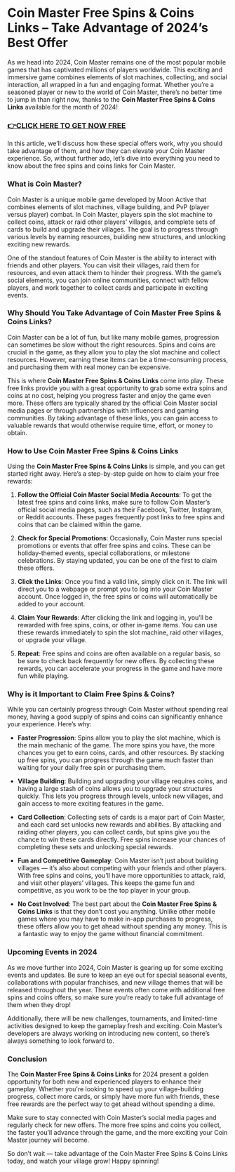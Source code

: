 # Coin Master Free Spins & Coins Links – Take Advantage of 2024’s Best Offer

As we head into 2024, Coin Master remains one of the most popular mobile games that has captivated millions of players worldwide. This exciting and immersive game combines elements of slot machines, collecting, and social interaction, all wrapped in a fun and engaging format. Whether you’re a seasoned player or new to the world of Coin Master, there’s no better time to jump in than right now, thanks to the **Coin Master Free Spins & Coins Links** available for the month of 2024!

### [👉CLICK HERE TO GET NOW FREE](https://freeforyou.xyz/coin/master/)

In this article, we’ll discuss how these special offers work, why you should take advantage of them, and how they can elevate your Coin Master experience. So, without further ado, let’s dive into everything you need to know about the free spins and coins links for Coin Master.

### What is Coin Master?

Coin Master is a unique mobile game developed by Moon Active that combines elements of slot machines, village building, and PvP (player versus player) combat. In Coin Master, players spin the slot machine to collect coins, attack or raid other players' villages, and complete sets of cards to build and upgrade their villages. The goal is to progress through various levels by earning resources, building new structures, and unlocking exciting new rewards.

One of the standout features of Coin Master is the ability to interact with friends and other players. You can visit their villages, raid them for resources, and even attack them to hinder their progress. With the game’s social elements, you can join online communities, connect with fellow players, and work together to collect cards and participate in exciting events.

### Why Should You Take Advantage of Coin Master Free Spins & Coins Links?

Coin Master can be a lot of fun, but like many mobile games, progression can sometimes be slow without the right resources. Spins and coins are crucial in the game, as they allow you to play the slot machine and collect resources. However, earning these items can be a time-consuming process, and purchasing them with real money can be expensive.

This is where **Coin Master Free Spins & Coins Links** come into play. These free links provide you with a great opportunity to grab some extra spins and coins at no cost, helping you progress faster and enjoy the game even more. These offers are typically shared by the official Coin Master social media pages or through partnerships with influencers and gaming communities. By taking advantage of these links, you can gain access to valuable rewards that would otherwise require time, effort, or money to obtain.

### How to Use Coin Master Free Spins & Coins Links

Using the **Coin Master Free Spins & Coins Links** is simple, and you can get started right away. Here’s a step-by-step guide on how to claim your free rewards:

1. **Follow the Official Coin Master Social Media Accounts**: To get the latest free spins and coins links, make sure to follow Coin Master’s official social media pages, such as their Facebook, Twitter, Instagram, or Reddit accounts. These pages frequently post links to free spins and coins that can be claimed within the game.

2. **Check for Special Promotions**: Occasionally, Coin Master runs special promotions or events that offer free spins and coins. These can be holiday-themed events, special collaborations, or milestone celebrations. By staying updated, you can be one of the first to claim these offers.

3. **Click the Links**: Once you find a valid link, simply click on it. The link will direct you to a webpage or prompt you to log into your Coin Master account. Once logged in, the free spins or coins will automatically be added to your account.

4. **Claim Your Rewards**: After clicking the link and logging in, you’ll be rewarded with free spins, coins, or other in-game items. You can use these rewards immediately to spin the slot machine, raid other villages, or upgrade your village.

5. **Repeat**: Free spins and coins are often available on a regular basis, so be sure to check back frequently for new offers. By collecting these rewards, you can accelerate your progress in the game and have more fun while playing.

### Why is it Important to Claim Free Spins & Coins?

While you can certainly progress through Coin Master without spending real money, having a good supply of spins and coins can significantly enhance your experience. Here’s why:

- **Faster Progression**: Spins allow you to play the slot machine, which is the main mechanic of the game. The more spins you have, the more chances you get to earn coins, cards, and other resources. By stacking up free spins, you can progress through the game much faster than waiting for your daily free spin or purchasing them.
  
- **Village Building**: Building and upgrading your village requires coins, and having a large stash of coins allows you to upgrade your structures quickly. This lets you progress through levels, unlock new villages, and gain access to more exciting features in the game.

- **Card Collection**: Collecting sets of cards is a major part of Coin Master, and each card set unlocks new rewards and abilities. By attacking and raiding other players, you can collect cards, but spins give you the chance to win these cards directly. Free spins increase your chances of completing these sets and unlocking special rewards.

- **Fun and Competitive Gameplay**: Coin Master isn’t just about building villages — it’s also about competing with your friends and other players. With free spins and coins, you’ll have more opportunities to attack, raid, and visit other players’ villages. This keeps the game fun and competitive, as you work to be the top player in your group.

- **No Cost Involved**: The best part about the **Coin Master Free Spins & Coins Links** is that they don’t cost you anything. Unlike other mobile games where you may have to make in-app purchases to progress, these offers allow you to get ahead without spending any money. This is a fantastic way to enjoy the game without financial commitment.

### Upcoming Events in 2024

As we move further into 2024, Coin Master is gearing up for some exciting events and updates. Be sure to keep an eye out for special seasonal events, collaborations with popular franchises, and new village themes that will be released throughout the year. These events often come with additional free spins and coins offers, so make sure you’re ready to take full advantage of them when they drop!

Additionally, there will be new challenges, tournaments, and limited-time activities designed to keep the gameplay fresh and exciting. Coin Master’s developers are always working on introducing new content, so there’s always something to look forward to.

### Conclusion

The **Coin Master Free Spins & Coins Links** for 2024 present a golden opportunity for both new and experienced players to enhance their gameplay. Whether you're looking to speed up your village-building progress, collect more cards, or simply have more fun with friends, these free rewards are the perfect way to get ahead without spending a dime. 

Make sure to stay connected with Coin Master’s social media pages and regularly check for new offers. The more free spins and coins you collect, the faster you’ll advance through the game, and the more exciting your Coin Master journey will become.

So don’t wait — take advantage of the Coin Master Free Spins & Coins Links today, and watch your village grow! Happy spinning!
